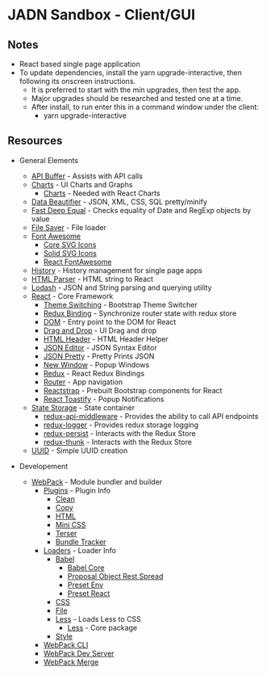 # JADN Sandbox - Client/GUI

## Notes

- React based single page application
- To update dependencies, install the yarn upgrade-interactive, then following its onscreen instructions.  
  - It is preferred to start with the min upgrades, then test the app.  
  - Major upgrades should be researched and tested one at a time.
  - After install, to run enter this in a command window under the client:
    - yarn upgrade-interactive

## Resources

- General Elements
  - [API Buffer](https://www.npmjs.com/package/buffer) - Assists with API calls
  - [Charts](https://www.npmjs.com/package/react-chartjs-2) - UI Charts and Graphs
    - [Charts](https://www.npmjs.com/package/chart.js) - Needed with React Charts
  - [Data Beautifier](https://www.npmjs.com/package/vkbeautify) - JSON, XML, CSS, SQL pretty/minify
  - [Fast Deep Equal](https://www.npmjs.com/package/fast-deep-equal) - Checks equality of Date and RegExp objects by value
  - [File Saver](https://www.npmjs.com/package/file-saver) - File loader  
  - [Font Awesome](https://fontawesome.com/)
    - [Core SVG Icons](https://www.npmjs.com/package/@fortawesome/fontawesome-svg-core)
    - [Solid SVG Icons](https://www.npmjs.com/package/@fortawesome/free-solid-svg-icons)
    - [React FontAwesome](https://www.npmjs.com/package/@fortawesome/react-fontawesome)  
  - [History](https://www.npmjs.com/package/history) - History management for single page apps
  - [HTML Parser](https://www.npmjs.com/package/html-react-parser) - HTML string to React
  - [Lodash](https://www.npmjs.com/package/lodash) - JSON and String parsing and querying utility
  - [React](https://reactjs.org/) - Core Framework
    - [Theme Switching](https://www.npmjs.com/react-bootswatch-theme-switcher) - Bootstrap Theme Switcher
    - [Redux Binding](https://www.npmjs.com/package/connected-react-router) - Synchronize router state with redux store
    - [DOM](https://www.npmjs.com/package/react-dom) - Entry point to the DOM for React
    - [Drag and Drop](https://www.npmjs.com/package/react-dnd) - UI Drag and drop
    - [HTML Header](https://www.npmjs.com/package/react-helmet-async) - HTML Header Helper
    - [JSON Editor](https://www.npmjs.com/package/react-json-editor-ajrm) - JSON Syntax Editor
    - [JSON Pretty](https://www.npmjs.com/package/react-json-pretty) - Pretty Prints JSON
    - [New Window](https://www.npmjs.com/package/react-popout) - Popup Windows
    - [Redux](https://www.npmjs.com/package/react-redux) - React Redux Bindings
    - [Router](https://www.npmjs.com/package/react-router-dom) - App navigation
    - [Reactstrap](https://www.npmjs.com/package/reactstrap) - Prebuilt Bootstrap components for React
    - [React Toastify](https://www.npmjs.com/package/react-toastify) - Popup Notifications
  - [State Storage](https://redux.js.org/) - State container
    - [redux-api-middleware](https://www.npmjs.com/package/redux-api-middleware) - Provides the ability to call API endpoints
    - [redux-logger](https://www.npmjs.com/package/redux-logger) - Provides redux storage logging
    - [redux-persist](https://www.npmjs.com/package/redux-persist) - Interacts with the Redux Store
    - [redux-thunk](https://www.npmjs.com/package/redux-thunk) - Interacts with the Redux Store
  - [UUID](https://www.npmjs.com/package/uuid) - Simple UUID creation

- Developement
  - [WebPack](https://www.npmjs.com/package/webpack) - Module bundler and builder
    - [Plugins](https://webpack.js.org/plugins) - Plugin Info
      - [Clean](https://www.npmjs.com/package/clean-webpack-plugin)
      - [Copy](https://www.npmjs.com/package/copy-webpack-plugin)
      - [HTML](https://www.npmjs.com/package/html-webpack-plugin)
      - [Mini CSS](https://www.npmjs.com/package/mini-css-extract-plugin)
      - [Terser](https://www.npmjs.com/package/terser-webpack-plugin)
      - [Bundle Tracker](https://www.npmjs.com/package/webpack-bundle-tracker)
    - [Loaders](https://webpack.js.org/loaders) - Loader Info
      - [Babel](https://www.npmjs.com/package/babel-loader)
        - [Babel Core](https://www.npmjs.com/package/@babel/core)
        - [Proposal Object Rest Spread](https://www.npmjs.com/package/@babel/plugin-proposal-object-rest-spread)
        - [Preset Env](https://www.npmjs.com/package/@babel/preset-env)
        - [Preset React](https://www.npmjs.com/package/@babel/preset-react)
      - [CSS](https://www.npmjs.com/package/css-loader)
      - [File](https://www.npmjs.com/package/file-loader)
      - [Less](https://www.npmjs.com/package/less-loader) - Loads Less to CSS
        - [Less](https://www.npmjs.com/package/less) - Core package
      - [Style](https://www.npmjs.com/package/style-loader)
    - [WebPack CLI](https://www.npmjs.com/package/webpack-cli)
    - [WebPack Dev Server](https://www.npmjs.com/package/webpack-dev-server)
    - [WebPack Merge](https://www.npmjs.com/package/webpack-merge)
